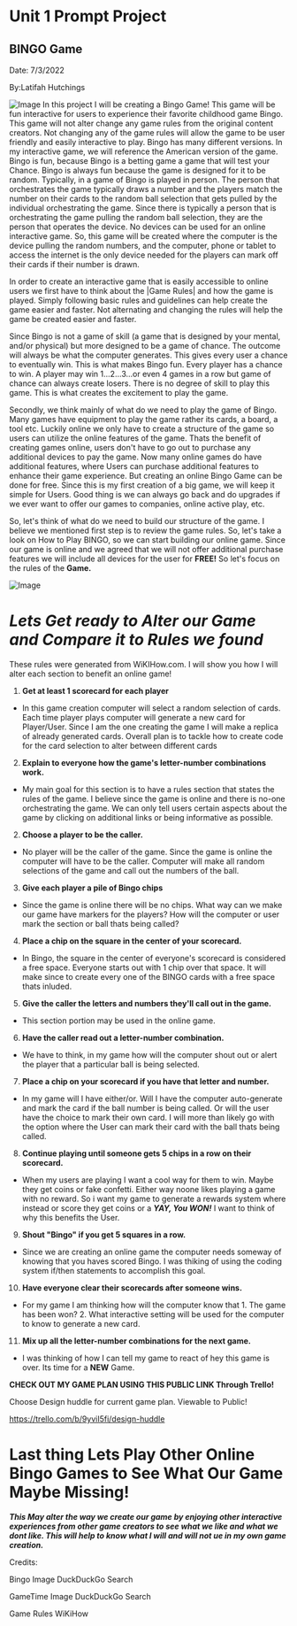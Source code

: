 # Unit 1 Prompt Project #
## BINGO Game ##

Date: 7/3/2022

By:Latifah Hutchings 

![Image](https://external-content.duckduckgo.com/iu/?u=https%3A%2F%2Fwww.europeanbusinessreview.com%2Fwp-content%2Fuploads%2F2020%2F01%2Fbingo-web-2.jpg&f=1&nofb=1)
In this project I will be creating a Bingo Game! This game will be fun interactive for users to experience their favorite childhood game Bingo. This game will not alter change any game rules from the original content creators. Not changing any of the game rules will allow the game to be user friendly and easily interactive to play. Bingo has many different versions. In my interactive game, we will reference the American version of the game. Bingo is fun, because Bingo is a betting game a game that will test your Chance. Bingo is always fun because the game is designed for it to be random. Typically, in a game of Bingo is played in person. The person that orchestrates the game typically draws a number and the players match the number on their cards to the random ball selection that gets pulled by the individual orchestrating the game. Since there is typically a person that is orchestrating the game pulling the random ball selection, they are the person that operates the device. No devices can be used for an online interactive game. So, this game will be created where the computer is the device pulling the random numbers, and the computer, phone or tablet to access the internet is the only device needed for the players can mark off their cards if their number is drawn.  

 
 

In order to create an interactive game that is easily accessible to online users we first have to think about the |Game Rules| and how the game is played. Simply following basic rules and guidelines can help create the game easier and faster. Not alternating and changing the rules will help the game be created easier and faster.  

 
 

Since Bingo is not a game of skill (a game that is designed by your mental, and/or physical) but more designed to be a game of chance. The outcome will always be what the computer generates. This gives every user a chance to eventually win. This is what makes Bingo fun. Every player has a chance to win. A player may win 1...2...3...or even 4 games in a row but game of chance can always create losers. There is no degree of skill to play this game. This is what creates the excitement to play the game.  

 
 

Secondly, we think mainly of what do we need to play the game of Bingo. Many games have equipment to play the game rather its cards, a board, a tool etc. Luckily online we only have to create a structure of the game so users can utilize the online features of the game. Thats the benefit of creating games online, users don't have to go out to purchase any additional devices to pay the game. Now many online games do have additional features, where Users can purchase additional features to enhance their game experience. But creating an online Bingo Game can be done for free. Since this is my first creation of a big game, we will keep it simple for Users. Good thing is we can always go back and do upgrades if we ever want to offer our games to companies, online active play, etc.  

 
 

So, let's think of what do we need to build our structure of the game. I believe we mentioned first step is to review the game rules. So, let's take a look on How to Play BINGO, so we can start building our online game. Since our game is online and we agreed that we will not offer additional purchase features we will include all devices for the user for **FREE!** So let's focus on the rules of the **Game.**  

 ![Image](https://external-content.duckduckgo.com/iu/?u=https%3A%2F%2Fclipground.com%2Fimages%2Fgame-rules-clipart-14.jpg&f=1&nofb=1)

 # ***Lets Get ready to Alter our Game and Compare it to Rules we found***

 These rules were generated from WiKIHow.com. I will show you how I will alter each section to benefit an online game!

1. **Get at least 1 scorecard for each player**

* In this game creation computer will select a random selection of cards. Each time player plays computer will generate a new card for Player/User. Since I am the one creating the game I will make a replica of already generated cards. Overall plan is to tackle how to create  code for the card selection to alter between different cards

2. **Explain to everyone how the game's letter-number combinations work.**

* My main goal for this section is to have a rules section that states the rules of the game. I believe since the game is online and  there is no-one orchestrating the game. We can only tell users certain aspects about the game by clicking on additional links or being informative as possible. 

2. **Choose a player to be the caller.** 

* No player will be the caller of the game. Since the game is online the computer will have to be the caller. Computer will make all random selections of the game and call out the numbers of the ball. 

3. **Give each player a pile of Bingo chips**

* Since the game is online there will be no chips. What way can we make our game have markers for the players? How will the computer or user mark the section or ball thats being called?

4. **Place a chip on the square in the center of your scorecard.**

* In Bingo, the square in the center of everyone's scorecard is considered a free space. Everyone starts out with 1 chip over that space. It will make since to create every one of the BINGO cards with a free space thats inluded. 


5. **Give the caller the letters and numbers they'll call out in the game.**

* This section portion may be used in the online game. 

6. **Have the caller read out a letter-number combination.**

* We have to think, in my game how will the computer shout out or alert the player that a particular ball is being selected. 

7. **Place a chip on your scorecard if you have that letter and number.**

* In my game will I have either/or. Will I have the computer auto-generate and mark the card if the ball number is being called. Or will the user have the choice to mark their own card. I will more than likely go with the option where the User can mark their card with the ball thats being called. 

8. **Continue playing until someone gets 5 chips in a row on their scorecard.**

* When my users are playing I want a cool way for them to win. Maybe they get coins or fake confetti. Either way noone likes playing a game with no reward. So i want my game to generate a rewards system where instead or score they get coins or a ***YAY, You WON!*** I want to think of why this benefits the User. 

9. **Shout "Bingo" if you get 5 squares in a row.**

* Since we are creating an online game the computer needs someway of knowing that you haves scored Bingo. I was thiking of using the coding system if/then statements to accomplish this goal. 

10. **Have everyone clear their scorecards after someone wins.**

* For my game I am thinking how will the computer know that 1. The game has been won? 2. What interactive setting will be used for the computer to know to generate a new card. 

11. **Mix up all the letter-number combinations for the next game.**

* I was thinking of how I can tell my game to react of hey this game is over. Its time for a **NEW** Game. 




**CHECK OUT MY GAME PLAN USING THIS PUBLIC LINK Through Trello!**

Choose Design huddle for current game plan. Viewable to Public! 

https://trello.com/b/9yviI5fi/design-huddle


# **Last thing Lets Play Other Online Bingo Games to See What Our Game Maybe Missing!**

***This May alter the way we create our game by enjoying other interactive experiences from other game creators to see what we like and what we dont like. This will help to know what I will and will not ue in my own game creation.***


























Credits: 

Bingo Image DuckDuckGo Search

GameTime Image DuckDuckGo Search

Game Rules WiKiHow